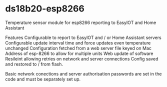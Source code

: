 # ds18b20-esp8266
Temperature sensor module for esp8266 reporting to EasyIOT and Home Assistant

Features
Configurable to report to EasyIOT and / or Home Assistant servers
Configurable update interval time and force updates even temperature unchanged
Configuration fetched from a web server file keyed on Mac Address of esp-8266 to allow for multiple units
Web update of software
Resileint allowing retries on network and server connections
Config saved and restored to / from flash.

Basic network conections and server authorisation passwords are set in the code and must be separately set up.

